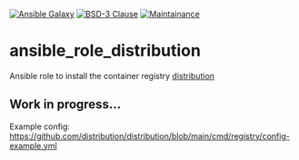 [![Ansible Galaxy](https://ansible.l3d.space/svg/l3d.distribution.svg)](https://galaxy.ansible.com/ui/standalone/roles/l3d/distribution/)
[![BSD-3 Clause](https://ansible.l3d.space/svg/l3d.distribution_license.svg)](LICENSE)
[![Maintainance](https://ansible.l3d.space/svg/l3d.distribution_maintainance.svg)](https://ansible.l3d.space/#l3d.distribution)

 ansible_role_distribution
=======================

Ansible role to install the container registry [distribution](https://github.com/distribution/distribution.git)

## Work in progress...

Example config: https://github.com/distribution/distribution/blob/main/cmd/registry/config-example.yml
